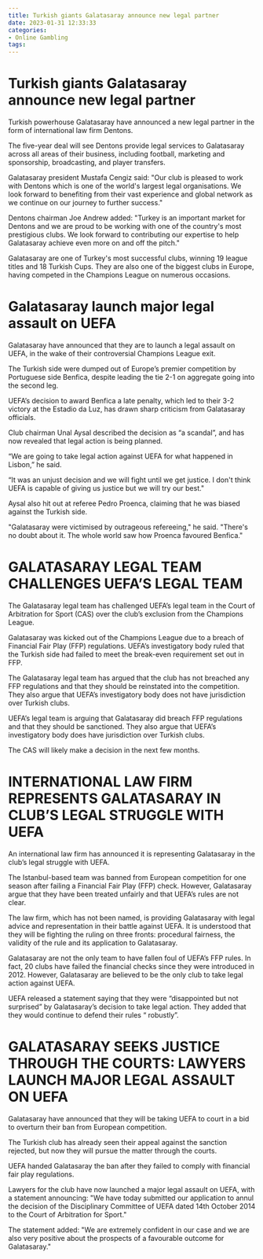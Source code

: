 ```yaml
---
title: Turkish giants Galatasaray announce new legal partner 
date: 2023-01-31 12:33:33
categories:
- Online Gambling
tags:
---
```



#  Turkish giants Galatasaray announce new legal partner 

Turkish powerhouse Galatasaray have announced a new legal partner in the form of international law firm Dentons.

The five-year deal will see Dentons provide legal services to Galatasaray across all areas of their business, including football, marketing and sponsorship, broadcasting, and player transfers.

Galatasaray president Mustafa Cengiz said: "Our club is pleased to work with Dentons which is one of the world's largest legal organisations. We look forward to benefiting from their vast experience and global network as we continue on our journey to further success."

Dentons chairman Joe Andrew added: "Turkey is an important market for Dentons and we are proud to be working with one of the country's most prestigious clubs. We look forward to contributing our expertise to help Galatasaray achieve even more on and off the pitch."

Galatasaray are one of Turkey's most successful clubs, winning 19 league titles and 18 Turkish Cups. They are also one of the biggest clubs in Europe, having competed in the Champions League on numerous occasions.

#  Galatasaray launch major legal assault on UEFA 

Galatasaray have announced that they are to launch a legal assault on UEFA, in the wake of their controversial Champions League exit.

The Turkish side were dumped out of Europe’s premier competition by Portuguese side Benfica, despite leading the tie 2-1 on aggregate going into the second leg.

UEFA’s decision to award Benfica a late penalty, which led to their 3-2 victory at the Estadio da Luz, has drawn sharp criticism from Galatasaray officials.

Club chairman Unal Aysal described the decision as “a scandal”, and has now revealed that legal action is being planned.

“We are going to take legal action against UEFA for what happened in Lisbon,” he said.

“It was an unjust decision and we will fight until we get justice. I don't think UEFA is capable of giving us justice but we will try our best."

Aysal also hit out at referee Pedro Proenca, claiming that he was biased against the Turkish side.

"Galatasaray were victimised by outrageous refereeing," he said. "There's no doubt about it. The whole world saw how Proenca favoured Benfica."

#  GALATASARAY LEGAL TEAM CHALLENGES UEFA’S LEGAL TEAM 

The Galatasaray legal team has challenged UEFA’s legal team in the Court of Arbitration for Sport (CAS) over the club’s exclusion from the Champions League.

Galatasaray was kicked out of the Champions League due to a breach of Financial Fair Play (FFP) regulations. UEFA’s investigatory body ruled that the Turkish side had failed to meet the break-even requirement set out in FFP.

The Galatasaray legal team has argued that the club has not breached any FFP regulations and that they should be reinstated into the competition. They also argue that UEFA’s investigatory body does not have jurisdiction over Turkish clubs.

UEFA’s legal team is arguing that Galatasaray did breach FFP regulations and that they should be sanctioned. They also argue that UEFA’s investigatory body does have jurisdiction over Turkish clubs.

The CAS will likely make a decision in the next few months.

#  INTERNATIONAL LAW FIRM REPRESENTS GALATASARAY IN CLUB’S LEGAL STRUGGLE WITH UEFA 

An international law firm has announced it is representing Galatasaray in the club’s legal struggle with UEFA.

The Istanbul-based team was banned from European competition for one season after failing a Financial Fair Play (FFP) check. However, Galatasaray argue that they have been treated unfairly and that UEFA’s rules are not clear.

The law firm, which has not been named, is providing Galatasaray with legal advice and representation in their battle against UEFA. It is understood that they will be fighting the ruling on three fronts: procedural fairness, the validity of the rule and its application to Galatasaray.

Galatasaray are not the only team to have fallen foul of UEFA’s FFP rules. In fact, 20 clubs have failed the financial checks since they were introduced in 2012. However, Galatasaray are believed to be the only club to take legal action against UEFA.

UEFA released a statement saying that they were “disappointed but not surprised” by Galatasaray’s decision to take legal action. They added that they would continue to defend their rules “ robustly”.

#  GALATASARAY SEEKS JUSTICE THROUGH THE COURTS: LAWYERS LAUNCH MAJOR LEGAL ASSAULT ON UEFA

Galatasaray have announced that they will be taking UEFA to court in a bid to overturn their ban from European competition.

The Turkish club has already seen their appeal against the sanction rejected, but now they will pursue the matter through the courts.

UEFA handed Galatasaray the ban after they failed to comply with financial fair play regulations.

Lawyers for the club have now launched a major legal assault on UEFA, with a statement announcing: "We have today submitted our application to annul the decision of the Disciplinary Committee of UEFA dated 14th October 2014 to the Court of Arbitration for Sport."

The statement added: "We are extremely confident in our case and we are also very positive about the prospects of a favourable outcome for Galatasaray."